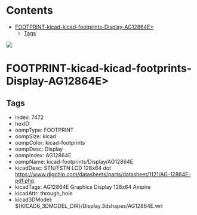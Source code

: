 



Contents
========

* [FOOTPRINT-kicad-kicad-footprints-Display-AG12864E>](#footprint-kicad-kicad-footprints-display-ag12864e)
	* [Tags](#tags)
  
![][im]
# FOOTPRINT-kicad-kicad-footprints-Display-AG12864E>

## Tags

- index: 7472
- hexID: 
- oompType: FOOTPRINT
- oompSize: kicad
- oompColor: kicad-footprints
- oompDesc: Display
- oompIndex: AG12864E
- oompName: kicad-footprints/Display/AG12864E
- kicadDesc: STN/FSTN LCD 128x64 dot https://www.digchip.com/datasheets/parts/datasheet/1121/AG-12864E-pdf.php
- kicadTags: AG12864E Graphics Display 128x64 Ampire
- kicadAttr: through_hole
- kicad3DModel: ${KICAD6_3DMODEL_DIR}/Display.3dshapes/AG12864E.wrl



[im]: image.png
